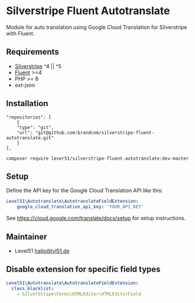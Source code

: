 # Silverstripe Fluent Autotranslate
Module for auto translation using Google Cloud Translation for Silverstripe with Fluent.

## Requirements
- [Silverstripe](https://github.com/silverstripe/silverstripe-framework) ^4 || ^5
- [Fluent](https://github.com/tractorcow-farm/silverstripe-fluent) >=4
- PHP >= 8
- ext-json

## Installation
```
"repositories": [
    {
    "type": "git",
    "url": "git@github.com:brandcom/silverstripe-fluent-autotranslate.git"
    }
],
```

`composer require lever51/silverstripe-fluent-autotranslate:dev-master`

## Setup
Define the API key for the Google Cloud Translation API like this:

```yaml
Level51\Autotranslate\AutotranslateFieldExtension:
    google_cloud_translation_api_key: 'YOUR_API_KEY'
```

See https://cloud.google.com/translate/docs/setup for setup instructions.

## Maintainer
- Level51 <hallo@lvl51.de>

## Disable extension for specific field types
```yaml
Level51\Autotranslate\AutotranslateFieldExtension:
  class_blacklist:
    - SilverStripe\Forms\HTMLEditor\HTMLEditorField
```
